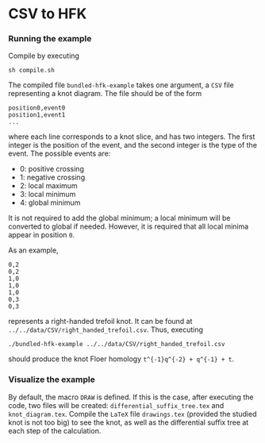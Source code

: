 # CSV to HFK
### Running the example
Compile by executing
```
sh compile.sh
```
The compiled file `bundled-hfk-example` takes one argument, a `CSV` file
representing a knot diagram. The file should be of the form
```
position0,event0
position1,event1
...
```
where each line corresponds to a knot slice, and has two integers. The first
integer is the position of the event, and the second integer is the type of
the event. The possible events are:
- 0: positive crossing
- 1: negative crossing
- 2: local maximum
- 3: local minimum
- 4: global minimum

It is not required to add the global minimum; a local minimum will be converted
to global if needed. However, it is required that all local minima appear in
position `0`.

As an example,
```
0,2
0,2
1,0
1,0
1,0
0,3
0,3
```
represents a right-handed trefoil knot. It can be found at
`../../data/CSV/right_handed_trefoil.csv`. Thus, executing
```
./bundled-hfk-example ../../data/CSV/right_handed_trefoil.csv
```
should produce the knot Floer homology `t^{-1}q^{-2} + q^{-1} + t`.

### Visualize the example
By default, the macro `DRAW` is defined. If this is the case, after executing
the code, two files will be created: `differential_suffix_tree.tex` and
`knot_diagram.tex`. Compile the `LaTeX` file `drawings.tex` (provided the
studied knot is not too big) to see the knot, as well as the differential
suffix tree at each step of the calculation.